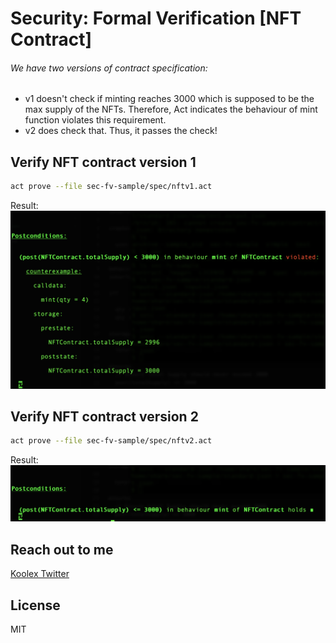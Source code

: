 # Security: Formal Verification [NFT Contract]

###### We have two versions of contract specification:
- v1 doesn't check if minting reaches 3000 which is supposed to be the max supply of the NFTs. Therefore, Act indicates the behaviour of mint function violates this requirement. 
- v2 does check that. Thus, it passes the check!


## Verify NFT contract version 1

```sh
act prove --file sec-fv-sample/spec/nftv1.act
```

Result:
![NFTv1 verification result](https://github.com/koolexcrypto/sec-fv-sample/blob/main/images/act_prove_nftv1.png?raw=true)


## Verify NFT contract version 2

```sh
act prove --file sec-fv-sample/spec/nftv2.act
```

Result:
![NFTv1 verification result](https://github.com/koolexcrypto/sec-fv-sample/blob/main/images/act_prove_nftv2.png?raw=true)


## Reach out to me

[Koolex Twitter](https://twitter.com/KoolexC)

## License

MIT
